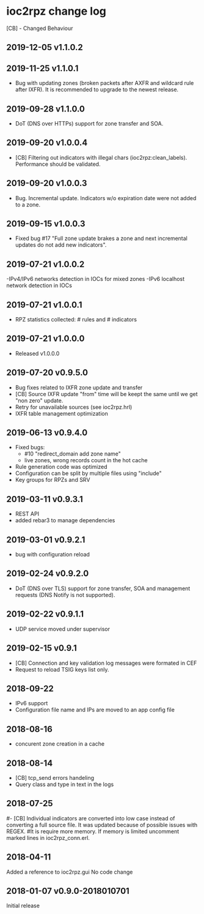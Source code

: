 # ioc2rpz change log
[CB] - Changed Behaviour
## 2019-12-05 v1.1.0.2

## 2019-11-25 v1.1.0.1
- Bug with updating zones (broken packets after AXFR and wildcard rule after IXFR). It is recommended to upgrade to the newest release.

## 2019-09-28 v1.1.0.0
- DoT (DNS over HTTPs) support for zone transfer and SOA. 

## 2019-09-20 v1.0.0.4
- [CB] Filtering out indicators with illegal chars (ioc2rpz:clean_labels). Performance should be validated.

## 2019-09-20 v1.0.0.3
- Bug. Incremental update. Indicators w/o expiration date were not added to a zone.

## 2019-09-15 v1.0.0.3
- Fixed bug #17 "Full zone update brakes a zone and next incremental updates do not add new indicators". 

## 2019-07-21 v1.0.0.2
-IPv4/IPv6 networks detection in IOCs for mixed zones
-IPv6 localhost network detection in IOCs

## 2019-07-21 v1.0.0.1
- RPZ statistics collected: # rules and # indicators

## 2019-07-21 v1.0.0.0
- Released v1.0.0.0

## 2019-07-20 v0.9.5.0
- Bug fixes related to IXFR zone update and transfer
- [CB] Source IXFR update "from" time will be keept the same until we get "non zero" update.
- Retry for unavailable sources (see ioc2rpz.hrl)
- IXFR table management optimization

## 2019-06-13 v0.9.4.0
- Fixed bugs:
	- #10 "redirect_domain add zone name"
	- live zones, wrong records count in the hot cache
- Rule generation code was optimized
- Configuration can be split by multiple files using "include" 
- Key groups for RPZs and SRV

## 2019-03-11 v0.9.3.1
- REST API
- added rebar3 to manage dependencies

## 2019-03-01 v0.9.2.1
- bug with configuration reload

## 2019-02-24 v0.9.2.0
- DoT (DNS over TLS) support for zone transfer, SOA and management requests (DNS Notify is not supported).

## 2019-02-22 v0.9.1.1
- UDP service moved under supervisor

## 2019-02-15 v0.9.1
- [CB] Connection and key validation log messages were formated in CEF
- Request to reload TSIG keys list only.

## 2018-09-22
- IPv6 support
- Configuration file name and IPs are moved to an app config file

## 2018-08-16
- concurent zone creation in a cache

## 2018-08-14
- [CB] tcp_send errors handeling
- Query class and type in text in the logs

## 2018-07-25
#- [CB] Individual indicators are converted into low case instead of converting a full source file. It was updated because of possible issues with REGEX.
#It is require more memory. If memory is limited uncomment marked lines in ioc2rpz_conn.erl.

## 2018-04-11
Added a reference to ioc2rpz.gui
No code change

## 2018-01-07 v0.9.0-2018010701
Initial release